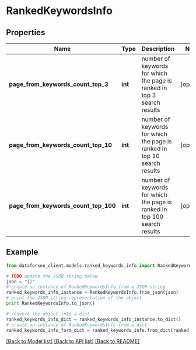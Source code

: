 # RankedKeywordsInfo


## Properties

Name | Type | Description | Notes
------------ | ------------- | ------------- | -------------
**page_from_keywords_count_top_3** | **int** | number of keywords for which the page is ranked in top 3 search results | [optional] 
**page_from_keywords_count_top_10** | **int** | number of keywords for which the page is ranked in top 10 search results | [optional] 
**page_from_keywords_count_top_100** | **int** | number of keywords for which the page is ranked in top 100 search results | [optional] 

## Example

```python
from dataforseo_client.models.ranked_keywords_info import RankedKeywordsInfo

# TODO update the JSON string below
json = "{}"
# create an instance of RankedKeywordsInfo from a JSON string
ranked_keywords_info_instance = RankedKeywordsInfo.from_json(json)
# print the JSON string representation of the object
print RankedKeywordsInfo.to_json()

# convert the object into a dict
ranked_keywords_info_dict = ranked_keywords_info_instance.to_dict()
# create an instance of RankedKeywordsInfo from a dict
ranked_keywords_info_form_dict = ranked_keywords_info.from_dict(ranked_keywords_info_dict)
```
[[Back to Model list]](../README.md#documentation-for-models) [[Back to API list]](../README.md#documentation-for-api-endpoints) [[Back to README]](../README.md)


